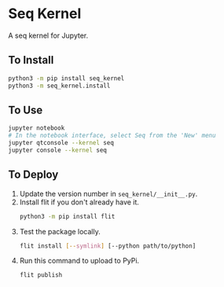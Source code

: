 # Seq Kernel

A seq kernel for Jupyter.

## To Install

```bash
python3 -m pip install seq_kernel
python3 -m seq_kernel.install
```

## To Use

```bash
jupyter notebook
# In the notebook interface, select Seq from the 'New' menu
jupyter qtconsole --kernel seq
jupyter console --kernel seq
```

## To Deploy

1. Update the version number in `seq_kernel/__init__.py`.
1. Install flit if you don't already have it.
    ```bash
    python3 -m pip install flit
    ```
1. Test the package locally.
    ```bash
    flit install [--symlink] [--python path/to/python]
    ```
1. Run this command to upload to PyPi.
    ```bash
    flit publish
    ```
